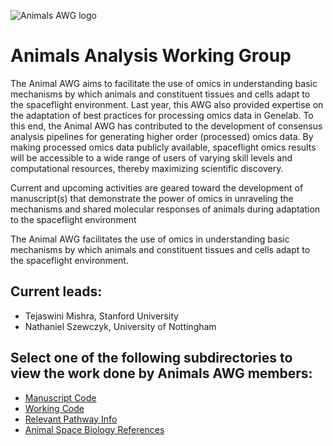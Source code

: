 ![Animals AWG logo](https://user-images.githubusercontent.com/92759843/142991294-463a91c1-3b4d-4ff8-8b19-058f4322e140.png)

# Animals Analysis Working Group

The Animal AWG aims to facilitate the use of omics in understanding basic mechanisms by which animals and constituent tissues and cells adapt to the spaceflight environment. Last year, this AWG also provided expertise on the adaptation of best practices for processing omics data in Genelab. To this end, the Animal AWG has contributed to the development of consensus analysis pipelines for generating higher order (processed) omics data. By making processed omics data publicly available, spaceflight omics results will be accessible to a wide range of users of varying skill levels and computational resources, thereby maximizing scientific discovery.

Current and upcoming activities are geared toward the development of manuscript(s) that demonstrate the power of omics in unraveling the mechanisms and shared molecular responses of animals during adaptation to the spaceflight environment

The Animal AWG facilitates the use of omics in understanding basic mechanisms by which animals and constituent tissues and cells adapt to the spaceflight environment.

## Current leads:
- Tejaswini Mishra, Stanford University
- Nathaniel Szewczyk, University of Nottingham


## Select one of the following subdirectories to view the work done by Animals AWG members:
- [Manuscript Code](Manuscript_Code)
- [Working Code](Working_Code)
- [Relevant Pathway Info](Relevant_Pathway_Info)
- [Animal Space Biology References](Animal_Space_Biology_References)
